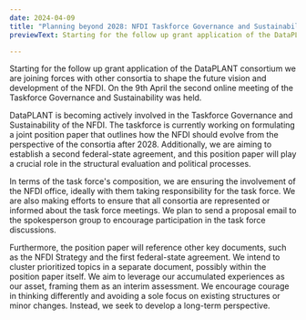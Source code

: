 ```yaml
---
date: 2024-04-09
title: "Planning beyond 2028: NFDI Taskforce Governance and Sustainability"
previewText: Starting for the follow up grant application of the DataPLANT consortium we are joining forces with other consortia to shape the future vision and development of the NFDI. On the 9th April the second online meeting of the Taskforce Governance and Sustainability was held. DataPLANT is becoming actively involved in the Taskforce Governance and Sustainability of the NFDI. The taskforce is currently working on formulating a joint position paper that outlines how the NFDI should evolve from the perspective...

---
```


Starting for the follow up grant application of the DataPLANT consortium we are joining forces with other consortia to shape the future vision and development of the NFDI. On the 9th April the second online meeting of the Taskforce Governance and Sustainability was held.

DataPLANT is becoming actively involved in the Taskforce Governance and Sustainability of the NFDI. The taskforce is currently working on formulating a joint position paper that outlines how the NFDI should evolve from the perspective of the consortia after 2028. Additionally, we are aiming to establish a second federal-state agreement, and this position paper will play a crucial role in the structural evaluation and political processes.

In terms of the task force's composition, we are ensuring the involvement of the NFDI office, ideally with them taking responsibility for the task force. We are also making efforts to ensure that all consortia are represented or informed about the task force meetings. We plan to send a proposal email to the spokesperson group to encourage participation in the task force discussions.

Furthermore, the position paper will reference other key documents, such as the NFDI Strategy and the first federal-state agreement. We intend to cluster prioritized topics in a separate document, possibly within the position paper itself. We aim to leverage our accumulated experiences as our asset, framing them as an interim assessment. We encourage courage in thinking differently and avoiding a sole focus on existing structures or minor changes. Instead, we seek to develop a long-term perspective.
